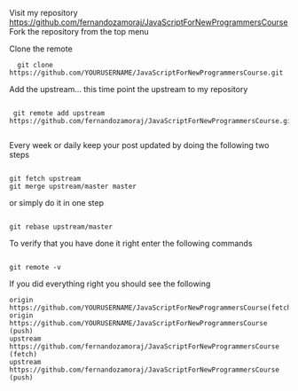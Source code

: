 
Visit my repository https://github.com/fernandozamoraj/JavaScriptForNewProgrammersCourse
Fork the repository from the top menu

Clone the remote
```
  git clone https://github.com/YOURUSERNAME/JavaScriptForNewProgrammersCourse.git

```

 Add the upstream... this time point the upstream to my repository

```

 git remote add upstream https://github.com/fernandozamoraj/JavaScriptForNewProgrammersCourse.git
 
```

Every week or daily keep your post updated by doing the following two steps

```

git fetch upstream
git merge upstream/master master

```

or simply do it in one step

```

git rebase upstream/master

```

To verify that you have done it right enter the following commands
```

git remote -v

```

If you did everything right you should see the following


```
origin  https://github.com/YOURUSERNAME/JavaScriptForNewProgrammersCourse(fetch)
origin  https://github.com/YOURUSERNAME/JavaScriptForNewProgrammersCourse (push)
upstream        https://github.com/fernandozamoraj/JavaScriptForNewProgrammersCourse (fetch)
upstream        https://github.com/fernandozamoraj/JavaScriptForNewProgrammersCourse (push)

```
